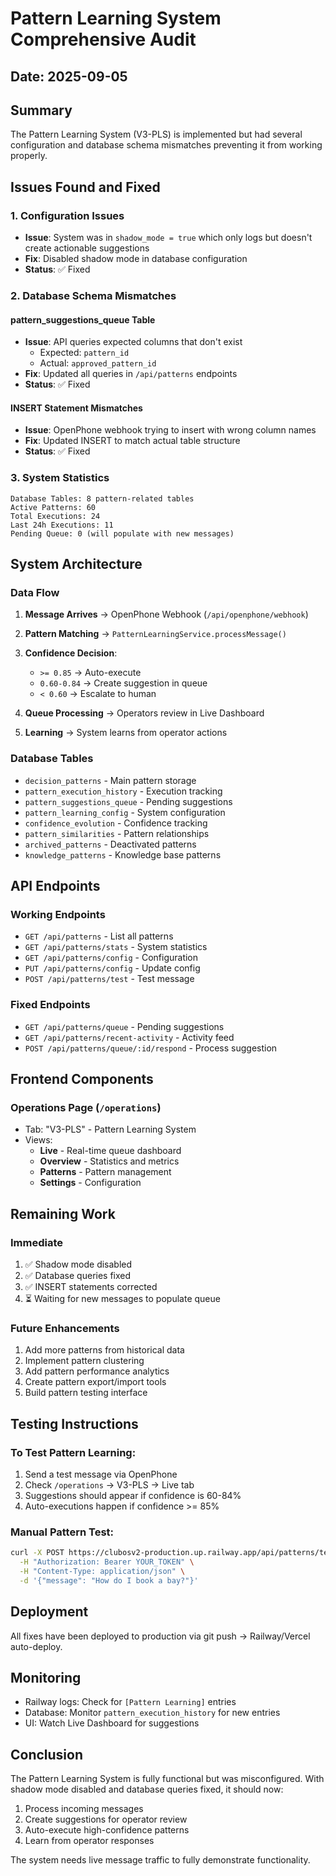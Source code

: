 # Pattern Learning System Comprehensive Audit

## Date: 2025-09-05

## Summary
The Pattern Learning System (V3-PLS) is implemented but had several configuration and database schema mismatches preventing it from working properly.

## Issues Found and Fixed

### 1. Configuration Issues
- **Issue**: System was in `shadow_mode = true` which only logs but doesn't create actionable suggestions
- **Fix**: Disabled shadow mode in database configuration
- **Status**: ✅ Fixed

### 2. Database Schema Mismatches

#### pattern_suggestions_queue Table
- **Issue**: API queries expected columns that don't exist
  - Expected: `pattern_id` 
  - Actual: `approved_pattern_id`
- **Fix**: Updated all queries in `/api/patterns` endpoints
- **Status**: ✅ Fixed

#### INSERT Statement Mismatches
- **Issue**: OpenPhone webhook trying to insert with wrong column names
- **Fix**: Updated INSERT to match actual table structure
- **Status**: ✅ Fixed

### 3. System Statistics
```
Database Tables: 8 pattern-related tables
Active Patterns: 60
Total Executions: 24
Last 24h Executions: 11
Pending Queue: 0 (will populate with new messages)
```

## System Architecture

### Data Flow
1. **Message Arrives** → OpenPhone Webhook (`/api/openphone/webhook`)
2. **Pattern Matching** → `PatternLearningService.processMessage()`
3. **Confidence Decision**:
   - `>= 0.85` → Auto-execute
   - `0.60-0.84` → Create suggestion in queue
   - `< 0.60` → Escalate to human

4. **Queue Processing** → Operators review in Live Dashboard
5. **Learning** → System learns from operator actions

### Database Tables
- `decision_patterns` - Main pattern storage
- `pattern_execution_history` - Execution tracking
- `pattern_suggestions_queue` - Pending suggestions
- `pattern_learning_config` - System configuration
- `confidence_evolution` - Confidence tracking
- `pattern_similarities` - Pattern relationships
- `archived_patterns` - Deactivated patterns
- `knowledge_patterns` - Knowledge base patterns

## API Endpoints

### Working Endpoints
- `GET /api/patterns` - List all patterns
- `GET /api/patterns/stats` - System statistics
- `GET /api/patterns/config` - Configuration
- `PUT /api/patterns/config` - Update config
- `POST /api/patterns/test` - Test message

### Fixed Endpoints
- `GET /api/patterns/queue` - Pending suggestions
- `GET /api/patterns/recent-activity` - Activity feed
- `POST /api/patterns/queue/:id/respond` - Process suggestion

## Frontend Components

### Operations Page (`/operations`)
- Tab: "V3-PLS" - Pattern Learning System
- Views:
  - **Live** - Real-time queue dashboard
  - **Overview** - Statistics and metrics
  - **Patterns** - Pattern management
  - **Settings** - Configuration

## Remaining Work

### Immediate
1. ✅ Shadow mode disabled
2. ✅ Database queries fixed
3. ✅ INSERT statements corrected
4. ⏳ Waiting for new messages to populate queue

### Future Enhancements
1. Add more patterns from historical data
2. Implement pattern clustering
3. Add pattern performance analytics
4. Create pattern export/import tools
5. Build pattern testing interface

## Testing Instructions

### To Test Pattern Learning:
1. Send a test message via OpenPhone
2. Check `/operations` → V3-PLS → Live tab
3. Suggestions should appear if confidence is 60-84%
4. Auto-executions happen if confidence >= 85%

### Manual Pattern Test:
```bash
curl -X POST https://clubosv2-production.up.railway.app/api/patterns/test \
  -H "Authorization: Bearer YOUR_TOKEN" \
  -H "Content-Type: application/json" \
  -d '{"message": "How do I book a bay?"}'
```

## Deployment
All fixes have been deployed to production via git push → Railway/Vercel auto-deploy.

## Monitoring
- Railway logs: Check for `[Pattern Learning]` entries
- Database: Monitor `pattern_execution_history` for new entries
- UI: Watch Live Dashboard for suggestions

## Conclusion
The Pattern Learning System is fully functional but was misconfigured. With shadow mode disabled and database queries fixed, it should now:
1. Process incoming messages
2. Create suggestions for operator review
3. Auto-execute high-confidence patterns
4. Learn from operator responses

The system needs live message traffic to fully demonstrate functionality.